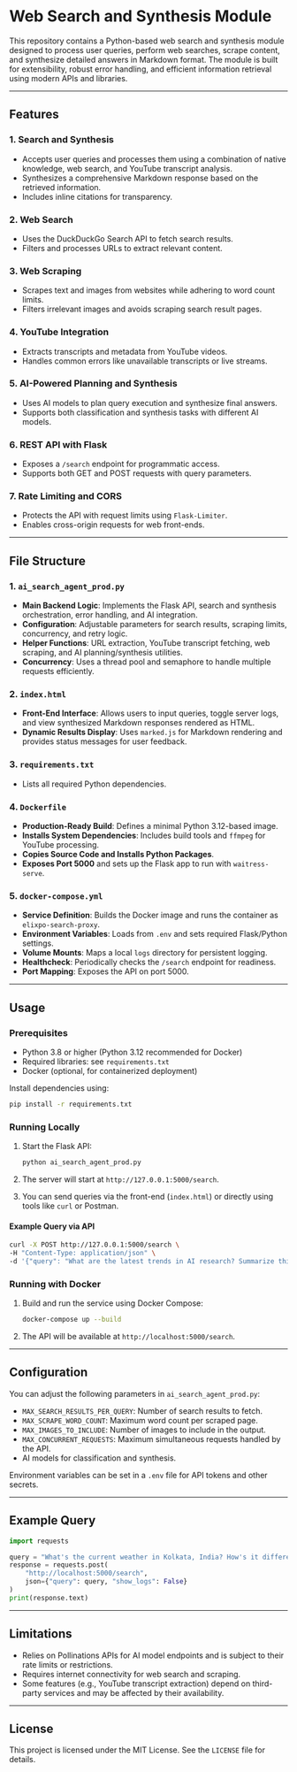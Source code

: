 # Web Search and Synthesis Module

This repository contains a Python-based web search and synthesis module designed to process user queries, perform web searches, scrape content, and synthesize detailed answers in Markdown format. The module is built for extensibility, robust error handling, and efficient information retrieval using modern APIs and libraries.

---

## Features

### 1. **Search and Synthesis**
- Accepts user queries and processes them using a combination of native knowledge, web search, and YouTube transcript analysis.
- Synthesizes a comprehensive Markdown response based on the retrieved information.
- Includes inline citations for transparency.

### 2. **Web Search**
- Uses the DuckDuckGo Search API to fetch search results.
- Filters and processes URLs to extract relevant content.

### 3. **Web Scraping**
- Scrapes text and images from websites while adhering to word count limits.
- Filters irrelevant images and avoids scraping search result pages.

### 4. **YouTube Integration**
- Extracts transcripts and metadata from YouTube videos.
- Handles common errors like unavailable transcripts or live streams.

### 5. **AI-Powered Planning and Synthesis**
- Uses AI models to plan query execution and synthesize final answers.
- Supports both classification and synthesis tasks with different AI models.

### 6. **REST API with Flask**
- Exposes a `/search` endpoint for programmatic access.
- Supports both GET and POST requests with query parameters.

### 7. **Rate Limiting and CORS**
- Protects the API with request limits using `Flask-Limiter`.
- Enables cross-origin requests for web front-ends.

---

## File Structure

### 1. `ai_search_agent_prod.py`
- **Main Backend Logic**: Implements the Flask API, search and synthesis orchestration, error handling, and AI integration.
- **Configuration**: Adjustable parameters for search results, scraping limits, concurrency, and retry logic.
- **Helper Functions**: URL extraction, YouTube transcript fetching, web scraping, and AI planning/synthesis utilities.
- **Concurrency**: Uses a thread pool and semaphore to handle multiple requests efficiently.

### 2. `index.html`
- **Front-End Interface**: Allows users to input queries, toggle server logs, and view synthesized Markdown responses rendered as HTML.
- **Dynamic Results Display**: Uses `marked.js` for Markdown rendering and provides status messages for user feedback.

### 3. `requirements.txt`
- Lists all required Python dependencies.

### 4. `Dockerfile`
- **Production-Ready Build**: Defines a minimal Python 3.12-based image.
- **Installs System Dependencies**: Includes build tools and `ffmpeg` for YouTube processing.
- **Copies Source Code and Installs Python Packages**.
- **Exposes Port 5000** and sets up the Flask app to run with `waitress-serve`.

### 5. `docker-compose.yml`
- **Service Definition**: Builds the Docker image and runs the container as `elixpo-search-proxy`.
- **Environment Variables**: Loads from `.env` and sets required Flask/Python settings.
- **Volume Mounts**: Maps a local `logs` directory for persistent logging.
- **Healthcheck**: Periodically checks the `/search` endpoint for readiness.
- **Port Mapping**: Exposes the API on port 5000.

---

## Usage

### Prerequisites
- Python 3.8 or higher (Python 3.12 recommended for Docker)
- Required libraries: see `requirements.txt`
- Docker (optional, for containerized deployment)

Install dependencies using:
```bash
pip install -r requirements.txt
```

### Running Locally

1. Start the Flask API:
    ```bash
    python ai_search_agent_prod.py
    ```
2. The server will start at `http://127.0.0.1:5000/search`.

3. You can send queries via the front-end (`index.html`) or directly using tools like `curl` or Postman.

#### Example Query via API
```bash
curl -X POST http://127.0.0.1:5000/search \
-H "Content-Type: application/json" \
-d '{"query": "What are the latest trends in AI research? Summarize this YouTube video https://www.youtube.com/watch?v=dQw4w9WgXcQ", "show_logs": false}'
```

### Running with Docker

1. Build and run the service using Docker Compose:
    ```bash
    docker-compose up --build
    ```
2. The API will be available at `http://localhost:5000/search`.

---

## Configuration

You can adjust the following parameters in `ai_search_agent_prod.py`:
- `MAX_SEARCH_RESULTS_PER_QUERY`: Number of search results to fetch.
- `MAX_SCRAPE_WORD_COUNT`: Maximum word count per scraped page.
- `MAX_IMAGES_TO_INCLUDE`: Number of images to include in the output.
- `MAX_CONCURRENT_REQUESTS`: Maximum simultaneous requests handled by the API.
- AI models for classification and synthesis.

Environment variables can be set in a `.env` file for API tokens and other secrets.

---

## Example Query

```python
import requests

query = "What's the current weather in Kolkata, India? How's it different from the weather in Delhi, India right now?"
response = requests.post(
    "http://localhost:5000/search",
    json={"query": query, "show_logs": False}
)
print(response.text)
```

---

## Limitations

- Relies on Pollinations APIs for AI model endpoints and is subject to their rate limits or restrictions.
- Requires internet connectivity for web search and scraping.
- Some features (e.g., YouTube transcript extraction) depend on third-party services and may be affected by their availability.

---

## License

This project is licensed under the MIT License. See the `LICENSE` file for details.



